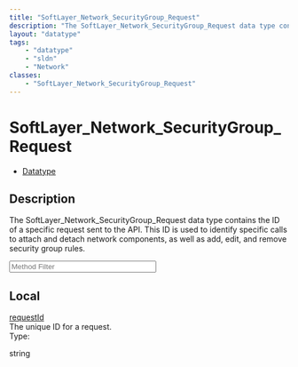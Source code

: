 ```yaml
---
title: "SoftLayer_Network_SecurityGroup_Request"
description: "The SoftLayer_Network_SecurityGroup_Request data type contains the ID of a specific request sent to the API. This ID is... "
layout: "datatype"
tags:
    - "datatype"
    - "sldn"
    - "Network"
classes:
    - "SoftLayer_Network_SecurityGroup_Request"
---
```


# SoftLayer_Network_SecurityGroup_Request
<div id='service-datatype'>
    <ul id='sldn-reference-tabs'>
        <li id='datatype'> <a href='/reference/datatypes/SoftLayer_Network_SecurityGroup_Request' >Datatype</a></li>
    </ul>
</div>

## Description 
The SoftLayer_Network_SecurityGroup_Request data type contains the ID of a specific request sent to the API. This ID is used to identify specific calls to attach and detach network components, as well as add, edit, and remove security group rules. 





<!-- Service Filer BEGIN -->
<div class="view-filters">
        <div class="clearfix">
            <div class="search-input-box">
                <input placeholder="Method Filter" onkeyup="titleSearch(inputId='prop-input', divId='properties', elementClass='prop-row')" 
                    type="text" id="prop-input" value="" size="30" maxlength="128" class="form-text">
            </div>
        </div>
</div>
<!-- Service Filer END -->

<div id="properties" class="content">
    <div id="localProperties" class="prop-content" >
        <h2>Local</h2>
                <div class='prop-row views-row'>
            <span class='views-field-title'><a href="#requestId" name=requestId>requestId</a></span>
            <div class='views-field-body'>The unique ID for a request. </div>
            <span class="type-label">Type:</span> <div class='type-content'><p>string</p></div>
        </div>
            </div>
    </div>


